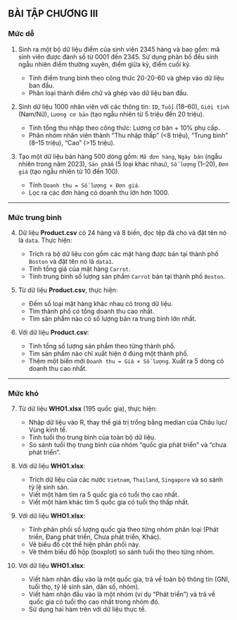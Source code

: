 ## **BÀI TẬP CHƯƠNG III**

### **Mức dễ**

1. Sinh ra một bộ dữ liệu điểm của sinh viên 2345 hàng và bao gồm: mã sinh viên được đánh số từ 0001 đến 2345. Sử dụng phân bố đều sinh ngẫu nhiên điểm thường xuyên, điểm giữa kỳ, điểm cuối kỳ.

   * Tính điểm trung bình theo công thức 20-20-60 và ghép vào dữ liệu ban đầu.
   * Phân loại thành điểm chữ và ghép vào dữ liệu ban đầu.

2. Sinh dữ liệu 1000 nhân viên với các thông tin: `ID`, `Tuổi` (18–60), `Giới tính` (Nam/Nữ), `Lương cơ bản` (tạo ngẫu nhiên từ 5 triệu đến 20 triệu).

   * Tính tổng thu nhập theo công thức: Lương cơ bản + 10% phụ cấp.
   * Phân nhóm nhân viên thành “Thu nhập thấp” (<8 triệu), “Trung bình” (8–15 triệu), “Cao” (>15 triệu).

3. Tạo một dữ liệu bán hàng 500 dòng gồm: `Mã đơn hàng`, `Ngày bán` (ngẫu nhiên trong năm 2023), `Sản phẩm` (5 loại khác nhau), `Số lượng` (1–20), `Đơn giá` (tạo ngẫu nhiên từ 10 đến 100).

   * Tính `Doanh thu = Số lượng × Đơn giá`.
   * Lọc ra các đơn hàng có doanh thu lớn hơn 1000.

---

### **Mức trung bình**

4. Dữ liệu **Product.csv** có 24 hàng và 8 biến, đọc tệp đã cho và đặt tên nó là `data`. Thực hiện:

   * Trích ra bộ dữ liệu con gồm các mặt hàng được bán tại thành phố `Boston` và đặt tên nó là `data1`.
   * Tính tổng giá của mặt hàng `Carrot`.
   * Tính trung bình số lượng sản phẩm `Carrot` bán tại thành phố `Boston`.

5. Từ dữ liệu **Product.csv**, thực hiện:

   * Đếm số loại mặt hàng khác nhau có trong dữ liệu.
   * Tìm thành phố có tổng doanh thu cao nhất.
   * Tìm sản phẩm nào có số lượng bán ra trung bình lớn nhất.

6. Với dữ liệu **Product.csv**:

   * Tính tổng số lượng sản phẩm theo từng thành phố.
   * Tìm sản phẩm nào chỉ xuất hiện ở đúng một thành phố.
   * Thêm một biến mới `Doanh thu = Giá × Số lượng`. Xuất ra 5 dòng có doanh thu cao nhất.

---

### **Mức khó**

7. Từ dữ liệu **WHO1.xlsx** (195 quốc gia), thực hiện:

   * Nhập dữ liệu vào R, thay thế giá trị trống bằng median của Châu lục/ Vùng kinh tế.
   * Tính tuổi thọ trung bình của toàn bộ dữ liệu.
   * So sánh tuổi thọ trung bình của nhóm “quốc gia phát triển” và “chưa phát triển”.

8. Với dữ liệu **WHO1.xlsx**:

   * Trích dữ liệu của các nước `Vietnam`, `Thailand`, `Singapore` và so sánh tỷ lệ sinh sản.
   * Viết một hàm tìm ra 5 quốc gia có tuổi thọ cao nhất.
   * Viết một hàm khác tìm 5 quốc gia có tuổi thọ thấp nhất.

9. Với dữ liệu **WHO1.xlsx**:

   * Tính phân phối số lượng quốc gia theo từng nhóm phân loại (Phát triển, Đang phát triển, Chưa phát triển, Khác).
   * Vẽ biểu đồ cột thể hiện phân phối này.
   * Vẽ thêm biểu đồ hộp (boxplot) so sánh tuổi thọ theo từng nhóm.

10. Với dữ liệu **WHO1.xlsx**:

    * Viết hàm nhận đầu vào là một quốc gia, trả về toàn bộ thông tin (GNI, tuổi thọ, tỷ lệ sinh sản, dân số, nhóm).
    * Viết hàm nhận đầu vào là một nhóm (ví dụ “Phát triển”) và trả về quốc gia có tuổi thọ cao nhất trong nhóm đó.
    * Sử dụng hai hàm trên với dữ liệu thực tế.
